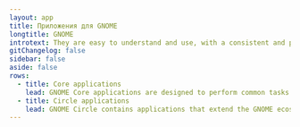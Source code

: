 ```yaml
---
layout: app
title: Приложения для GNOME
longtitle: GNOME
introtext: They are easy to understand and use, with a consistent and polished design and a noticeable attention to detail. Naturally, they are free software and are committed to being part of a welcoming and friendly community.
gitChangelog: false
sidebar: false
aside: false
rows:
  - title: Core applications
    lead: GNOME Core applications are designed to perform common tasks on the GNOME desktop. They are usually pre-installed on your ALT Mobile system.
  - title: Circle applications
    lead: GNOME Circle contains applications that extend the GNOME ecosystem
---
```

